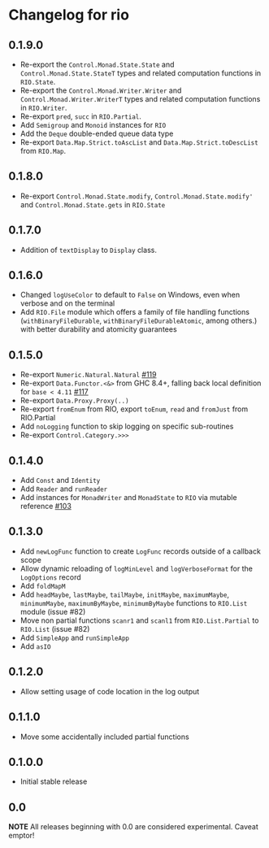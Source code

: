 # Changelog for rio

## 0.1.9.0

* Re-export the `Control.Monad.State.State` and `Control.Monad.State.StateT` types and related computation functions in `RIO.State`.
* Re-export the `Control.Monad.Writer.Writer` and `Control.Monad.Writer.WriterT` types and related computation functions in `RIO.Writer`.
* Re-export `pred`, `succ` in `RIO.Partial`.
* Add `Semigroup` and `Monoid` instances for `RIO`
* Add the `Deque` double-ended queue data type
* Re-export `Data.Map.Strict.toAscList` and `Data.Map.Strict.toDescList` from `RIO.Map`.

## 0.1.8.0

* Re-export `Control.Monad.State.modify`, `Control.Monad.State.modify'` and `Control.Monad.State.gets` in `RIO.State`

## 0.1.7.0

* Addition of `textDisplay` to `Display` class.

## 0.1.6.0

* Changed `logUseColor` to default to `False` on Windows, even when verbose and on the terminal
* Add `RIO.File` module which offers a family of file handling functions
  (`withBinaryFileDurable`, `withBinaryFileDurableAtomic`, among others.) with
  better durability and atomicity guarantees

## 0.1.5.0

* Re-export `Numeric.Natural.Natural` [#119](https://github.com/commercialhaskell/rio/issues/119)
* Re-export `Data.Functor.<&>` from GHC 8.4+, falling back local definition for `base < 4.11` [#117](https://github.com/commercialhaskell/rio/issues/117)
* Re-export `Data.Proxy.Proxy(..)`
* Re-export `fromEnum` from RIO, export `toEnum`, `read` and `fromJust` from RIO.Partial
* Add `noLogging` function to skip logging on specific sub-routines
* Re-export `Control.Category.>>>`

## 0.1.4.0

* Add `Const` and `Identity`
* Add `Reader` and `runReader`
* Add instances for `MonadWriter` and `MonadState` to `RIO` via mutable reference [#103](https://github.com/commercialhaskell/rio/issues/103)

## 0.1.3.0

* Add `newLogFunc` function to create `LogFunc` records outside of a callback scope
* Allow dynamic reloading of `logMinLevel` and `logVerboseFormat` for the `LogOptions` record
* Add `foldMapM`
* Add `headMaybe`, `lastMaybe`, `tailMaybe`, `initMaybe`, `maximumMaybe`, `minimumMaybe`,
  `maximumByMaybe`, `minimumByMaybe` functions to `RIO.List` module (issue #82)
* Move non partial functions `scanr1` and `scanl1` from `RIO.List.Partial` to `RIO.List` (issue #82)
* Add `SimpleApp` and `runSimpleApp`
* Add `asIO`

## 0.1.2.0

* Allow setting usage of code location in the log output

## 0.1.1.0

* Move some accidentally included partial functions

## 0.1.0.0

* Initial stable release

## 0.0

__NOTE__ All releases beginning with 0.0 are considered
experimental. Caveat emptor!
